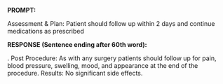 **PROMPT:**

Assessment & Plan:  Patient should follow up within 2 days and continue medications as prescribed

**RESPONSE (Sentence ending after 60th word):**

.  Post Procedure: As with any surgery patients should follow up for pain, blood pressure, swelling, mood, and appearance at the end of the procedure. Results:  No significant side effects. 